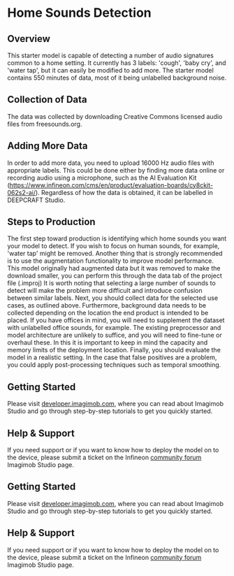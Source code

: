 ﻿# Home Sounds Detection

## Overview
This starter model is capable of detecting a number of audio signatures common to a home setting.
It currently has 3 labels: 'cough', 'baby cry', and 'water tap', but it can easily be modified to add more.
The starter model contains 550 minutes of data, most of it being unlabelled background noise. 

## Collection of Data
The data was collected by downloading Creative Commons licensed audio files from freesounds.org.

## Adding More Data
In order to add more data, you need to upload 16000 Hz audio files with appropriate labels. This could be done either by finding more data online or recording audio using a microphone, such as the AI Evaluation Kit (https://www.infineon.com/cms/en/product/evaluation-boards/cy8ckit-062s2-ai/). 
Regardless of how the data is obtained, it can be labelled in DEEPCRAFT Studio.

## Steps to Production
The first step toward production is identifying which home sounds you want your model to detect. If you wish to focus on human sounds, for example, 'water tap' might be removed. Another thing that is strongly recommended is to use the augmentation functionality to improve model performance. This model originally had augmented data but it was removed to make the download smaller, you can perform this through the data tab of the project file (.improj)
It is worth noting that selecting a large number of sounds to detect will make the problem more difficult and introduce confusion between similar labels.
Next, you should collect data for the selected use cases, as outlined above.
Furthermore, background data needs to be collected depending on the location the end product is intended to be placed. If you have offices in mind, you will need to supplement the dataset with unlabelled office sounds, for example. 
The existing preprocessor and model architecture are unlikely to suffice, and you will need to fine-tune or overhaul these. In this it is important to keep in mind the capacity and memory limits of the deployment location.
Finally, you should evaluate the model in a realistic setting. 
In the case that false positives are a problem, you could apply post-processing techniques such as temporal smoothing.
## Getting Started

Please visit [developer.imagimob.com](https://developer.imagimob.com), where you can read about Imagimob Studio and go through step-by-step tutorials to get you quickly started.

## Help & Support

If you need support or if you want to know how to deploy the model on to the device, please submit a ticket on the Infineon [community forum ](https://community.infineon.com/t5/Imagimob/bd-p/Imagimob/page/1) Imagimob Studio page.
## Getting Started

Please visit [developer.imagimob.com](https://developer.imagimob.com), where you can read about Imagimob Studio and go through step-by-step tutorials to get you quickly started.

## Help & Support

If you need support or if you want to know how to deploy the model on to the device, please submit a ticket on the Infineon [community forum ](https://community.infineon.com/t5/Imagimob/bd-p/Imagimob/page/1) Imagimob Studio page.